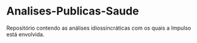 # Analises-Publicas-Saude
Repositório contendo as análises idiossincráticas com os quais a Impulso está envolvida.
